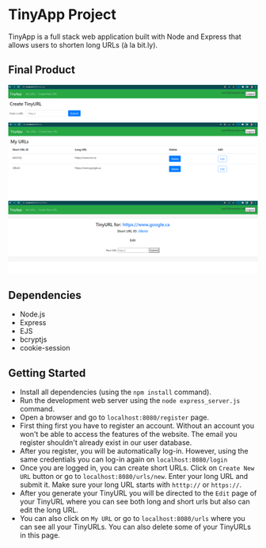 # TinyApp Project

TinyApp is a full stack web application built with Node and Express that allows users to shorten long URLs (à la bit.ly).

## Final Product

!["create_page"](./screenshots/create_page.png)
!["index_page](./screenshots/index_page.png)
!["url_page](./screenshots/url_page.png)

## Dependencies

- Node.js
- Express
- EJS
- bcryptjs
- cookie-session

## Getting Started

- Install all dependencies (using the `npm install` command).
- Run the development web server using the `node express_server.js` command.
- Open a browser and go to `localhost:8080/register` page.
- First thing first you have to register an account. Without an account you won't be able to access the features of the website. The email you register shouldn't already exist in our user database.
- After you register, you will be automatically log-in. However, using the same credentials you can log-in again on `localhost:8080/login`
- Once you are logged in, you can create short URLs. Click on `Create New URL` button or go to `localhost:8080/urls/new`. Enter your long URL and submit it. Make sure your long URL starts with `htttp://` or `https://`.
- After you generate your TinyURL you will be directed to the `Edit` page of your TinyURL where you can see both long and short urls but also can edit the long URL.
- You can also click on `My URL` or go to `localhost:8080/urls` where you can see all your TinyURLs. You can also delete some of your TinyURLs in this page.


